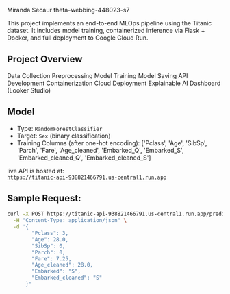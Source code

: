 Miranda Secaur
theta-webbing-448023-s7

This project implements an end-to-end MLOps pipeline using the Titanic dataset. It includes model training, containerized inference via Flask + Docker, and full deployment to Google Cloud Run.

## Project Overview

 Data Collection
 Preprocessing
 Model Training
 Model Saving
 API Development
 Containerization
 Cloud Deployment
 Explainable AI
 Dashboard (Looker Studio)

## Model

- Type: `RandomForestClassifier`
- Target: `Sex` (binary classification)
- Training Columns (after one-hot encoding):
    ['Pclass', 'Age', 'SibSp', 'Parch', 'Fare', 'Age_cleaned', 'Embarked_Q', 'Embarked_S', 'Embarked_cleaned_Q', 'Embarked_cleaned_S']

live API is hosted at:  
[`https://titanic-api-938821466791.us-central1.run.app`](https://titanic-api-938821466791.us-central1.run.app)

## Sample Request:

```bash
curl -X POST https://titanic-api-938821466791.us-central1.run.app/predict \
  -H "Content-Type: application/json" \
  -d '{
        "Pclass": 3,
        "Age": 28.0,
        "SibSp": 0,
        "Parch": 0,
        "Fare": 7.25,
        "Age_cleaned": 28.0,
        "Embarked": "S",
        "Embarked_cleaned": "S"
      }'